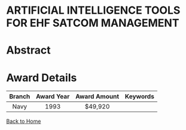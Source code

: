 
ARTIFICIAL INTELLIGENCE TOOLS FOR EHF SATCOM MANAGEMENT
=======================================================

# Abstract


  

# Award Details

|Branch|Award Year|Award Amount|Keywords|
| :---: | :---: | :---: | :---: |
|Navy|1993|$49,920||
  
  


[Back to Home](https://github.com/chrischow/dod_sbir_awards/CC/#667)